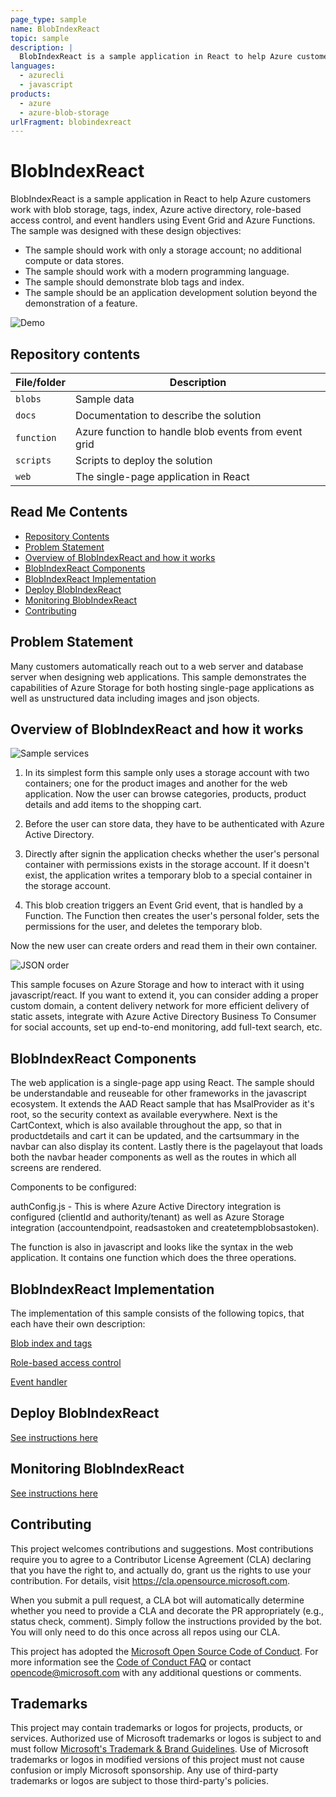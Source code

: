 ```yaml
---
page_type: sample
name: BlobIndexReact
topic: sample
description: | 
  BlobIndexReact is a sample application in React to help Azure customers work with blob storage, tags, index, role-based access control, and event handlers.
languages:
  - azurecli
  - javascript
products: 
  - azure
  - azure-blob-storage
urlFragment: blobindexreact
---
```


# BlobIndexReact <!-- omit in toc -->

BlobIndexReact is a sample application in React to help Azure customers work with blob storage, tags, index, Azure active directory, role-based access control, and event handlers using Event Grid and Azure Functions. The sample was designed with these design objectives:

- The sample should work with only a storage account; no additional compute or data stores. 
- The sample should work with a modern programming language.
- The sample should demonstrate blob tags and index.
- The sample should be an application development solution beyond the demonstration of a feature.

![Demo](./docs/blobindexreact.gif "Demo")

## Repository contents
| File/folder | Description |
|-------------|-------------|
| `blobs` | Sample data |
| `docs` | Documentation to describe the solution |
| `function` | Azure function to handle blob events from event grid |
| `scripts` | Scripts to deploy the solution | 
| `web` | The single-page application in React |

## Read Me Contents <!-- omit in toc -->

- [Repository Contents](#repository-contents)
- [Problem Statement](#problem-statement)
- [Overview of BlobIndexReact and how it works](#overview-of-blobindexreact-and-how-it-works)
- [BlobIndexReact Components](#blobindexreact-components)
- [BlobIndexReact Implementation](#blobindexreact-implementation)
- [Deploy BlobIndexReact](#deploy-blobindexreact)
- [Monitoring BlobIndexReact](#monitoring-blobindexreact)
- [Contributing](#contributing)

## Problem Statement

Many customers automatically reach out to a web server and database server when designing web applications. This sample demonstrates the capabilities of Azure Storage for both hosting single-page applications as well as unstructured data including images and json objects. 

## Overview of BlobIndexReact and how it works

![Sample services](./docs/sample_services.png "Sample services")
1. In its simplest form this sample only uses a storage account with two containers; one for the product images and another for the web application. Now the user can browse categories, products, product details and add items to the shopping cart. 

2. Before the user can store data, they have to be authenticated with Azure Active Directory.

3. Directly after signin the application checks whether the user's personal container with permissions exists in the storage account. If it doesn't exist, the application writes a temporary blob to a special container in the storage account.

4. This blob creation triggers an Event Grid event, that is handled by a Function. The Function then creates the user's personal folder, sets the permissions for the user, and deletes the temporary blob.

Now the new user can create orders and read them in their own container. 

![JSON order](./docs/json_order.png "JSON order")

This sample focuses on Azure Storage and how to interact with it using javascript/react. If you want to extend it, you can consider adding a proper custom domain, a content delivery network for more efficient delivery of static assets, integrate with Azure Active Directory Business To Consumer for social accounts, set up end-to-end monitoring, add full-text search, etc. 

## BlobIndexReact Components

The web application is a single-page app using React. The sample should be understandable and reuseable for other frameworks in the javascript ecosystem. It extends the AAD React sample that has MsalProvider as it's root, so the security context as available everywhere. Next is the CartContext, which is also available throughout the app, so that in productdetails and cart it can be updated, and the cartsummary in the navbar can also display its content. Lastly there is the pagelayout that loads both the navbar header components as well as the routes in which all screens are rendered. 

Components to be configured: 

authConfig.js - This is where Azure Active Directory integration is configured (clientId and authority/tenant) as well as Azure Storage integration (accountendpoint, readsastoken and createtempblobsastoken).

The function is also in javascript and looks like the syntax in the web application. It contains one function which does the three operations. 

## BlobIndexReact Implementation

The implementation of this sample consists of the following topics, that each have their own description:

[Blob index and tags](./docs/blobindex.md)

[Role-based access control](./docs/rbac.md)

[Event handler](./docs/eventhandler.md)

## Deploy BlobIndexReact

[See instructions here](./docs/deploy.md)

## Monitoring BlobIndexReact

[See instructions here](./docs/monitor.md)

## Contributing

This project welcomes contributions and suggestions.  Most contributions require you to agree to a
Contributor License Agreement (CLA) declaring that you have the right to, and actually do, grant us
the rights to use your contribution. For details, visit https://cla.opensource.microsoft.com.

When you submit a pull request, a CLA bot will automatically determine whether you need to provide
a CLA and decorate the PR appropriately (e.g., status check, comment). Simply follow the instructions
provided by the bot. You will only need to do this once across all repos using our CLA.

This project has adopted the [Microsoft Open Source Code of Conduct](https://opensource.microsoft.com/codeofconduct/).
For more information see the [Code of Conduct FAQ](https://opensource.microsoft.com/codeofconduct/faq/) or
contact [opencode@microsoft.com](mailto:opencode@microsoft.com) with any additional questions or comments.

## Trademarks

This project may contain trademarks or logos for projects, products, or services. Authorized use of Microsoft 
trademarks or logos is subject to and must follow 
[Microsoft's Trademark & Brand Guidelines](https://www.microsoft.com/legal/intellectualproperty/trademarks/usage/general).
Use of Microsoft trademarks or logos in modified versions of this project must not cause confusion or imply Microsoft sponsorship.
Any use of third-party trademarks or logos are subject to those third-party's policies.
